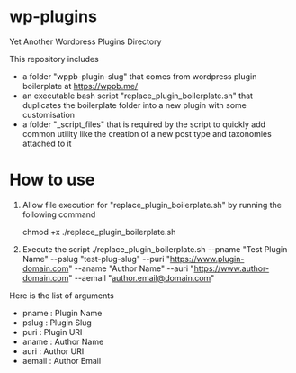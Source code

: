 # wp-plugins
Yet Another Wordpress Plugins Directory

This repository includes 
* a folder "wppb-plugin-slug" that comes from wordpress plugin boilerplate at https://wppb.me/
* an executable bash script "replace_plugin_boilerplate.sh" that duplicates the boilerplate folder into a new plugin with some customisation
* a folder "_script_files" that is required by the script to quickly add common utility like the creation of a new post type and taxonomies attached to it


# How to use
1. Allow file execution for "replace_plugin_boilerplate.sh" by running the following command

    chmod +x ./replace_plugin_boilerplate.sh

2. Execute the script
    ./replace_plugin_boilerplate.sh  --pname "Test Plugin Name" --pslug "test-plug-slug" --puri "https://www.plugin-domain.com" --aname "Author Name" --auri "https://www.author-domain.com" --aemail "author.email@domain.com"

Here is the list of arguments
* pname : Plugin Name
* pslug : Plugin Slug
* puri : Plugin URI
* aname : Author Name
* auri : Author URI
* aemail : Author Email

